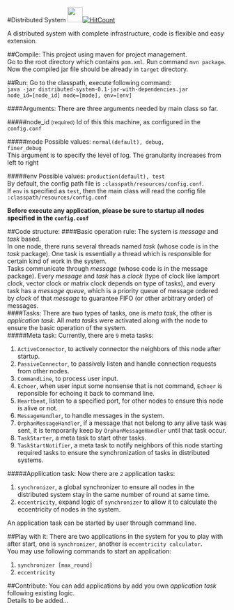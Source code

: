 
#Distributed System <a href="https://github.com/oycz/distributed-system"><img style="display: inline;" src="https://github.githubassets.com/images/modules/logos_page/GitHub-Mark.png" width="35"/></a>[![HitCount](http://hits.dwyl.com/oycz/distributed-system.svg)](http://hits.dwyl.com/oycz/distributed-system)

A distributed system with complete infrastructure, code is flexible and easy extension.

##Compile: 
This project using maven for project management. <br/> 
Go to the root directory which contains <code>pom.xml</code>. Run command <code>mvn package</code>.<br/>
Now the compiled jar file should be already in <code>target</code> directory.

##Run:
Go to the classpath, execute following command: <br/> 
<code>java -jar distributed-system-0.1-jar-with-dependencies.jar node_id=[node_id] mode=[mode], env=[env] </code>

####Arguments:
There are three arguments needed by main class so far. <br/> 

#####node_id <small>(required)</small>
Id of this this machine, as configured in the <code>config.conf</code><br/> 

#####mode
Possible values: <code>normal(default), debug, finer_debug</code><br/> 
This argument is to specify the level of log. The granularity increases from left to right

#####env
Possible values: <code>production(default), test</code><br/> 
By default, the config path file is <code>:classpath/resources/config.conf</code>. <br/>
If <code>env</code> is specified as <code>test</code>, then the main class will read the config file <code>:classpath/resources/config.conf</code> <br/>

**Before execute any application, please be sure to startup all nodes specified in the <code>config.conf</code>**

##Code structure:
####Basic operation rule:
The system is *message* and *task* based. <br/>
In one node, there runs several threads named *task* (whose code is in the *task* package). One task is essentially a thread which is responsible for certain kind of work in the system.<br/>
Tasks communicate through *message* (whose code is in the message package). Every *message* and *task* has a *clock* (type of clock like lamport clock, vector clock or matrix clock depends on type of tasks), and every task has a *message queue*, which is a priority queue of message ordered by *clock* of that *message* to guarantee FIFO (or other arbitrary order) of messages.<br/>
####Tasks:
There are two types of tasks, one is *meta task*, the other is *application task*. All *meta task*s were activated along with the node to ensure the basic operation of the system. <br/>
#####Meta task:
Currently, there are <code>9</code> meta tasks:
<ol>
<li><code>ActiveConnector</code>, to actively connector the neighbors of this node after startup.</li>
<li><code>PassiveConnector</code>, to passively listen and handle connection requests from other nodes.</li>
<li><code>CommandLine</code>, to process user input.</li>
<li><code>Echoer</code>, when user input some nonsense that is not command, <code>Echoer</code> is reponsible for echoing it back to command line. </li>
<li><code>Heartbeat</code>, listen to a specified port, for other nodes to ensure this node is alive or not.</li>
<li><code>MessageHandler</code>, to handle messages in the system.</li>
<li><code>OrphanMessageHandler</code>, if a message that not belong to any alive task was sent, it is temporarily keep by <code>OrphanMessageHandler</code> until that task occur. </li>
<li><code>TaskStarter</code>, a meta task to start other tasks.</li>
<li><code>TaskStartNotifier</code>, a meta task to notify neighbors of this node starting required tasks to ensure the synchronization of tasks in distributed systems. </li>
</ol>

#####Applilcation task:
Now there are <code>2</code> application tasks:
<ol>
<li><code>synchronizer</code>, a global synchronizer to ensure all nodes in the distributed system stay in the same number of round at same time.</li>
<li><code>eccentricity</code>, expand logic of <code>synchronizer</code> to allow it to calculate the eccentricity of nodes in the system.</li>
</ol>
An application task can be started by user through command line.

##Play with it:
There are two applications in the system for you to play with after start, one is <code>synchronizer</code>, another is <code>eccentricity calculator</code>. <br/>
You may use following commands to start an application:
<ol>
<li><code>synchronizer [max_round]</code></li>
<li><code>eccentricity</code></li>
</ol>

##Contribute:
You can add applications by add you own *application task* following existing logic. <br/>
Details to be added...